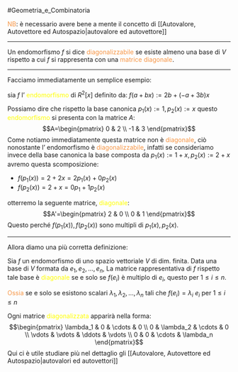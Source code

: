 #Geometria_e_Combinatoria 

<font color="#f79646">NB</font>: è necessario avere bene a mente il concetto di [[Autovalore, Autovettore ed Autospazio|autovalore ed autovettore]]

---

Un endomorfismo $f$ si dice <font color="#f79646">diagonalizzabile</font> se esiste almeno una base di $V$ rispetto a cui $f$ si rappresenta con una <font color="#f79646">matrice diagonale</font>.

---

Facciamo immediatamente un semplice esempio:

sia $f$ l’ <font color="#ffff00">endomorfismo</font> di $R^2[x]$ definito da:
$f(a+bx):=2b+(-a+3b)x$

Possiamo dire che rispetto la base canonica $p_{1}(x):=1,p_{2}(x):=x$ questo <font color="#ffff00">endomorfismo</font> si presenta con la matrice $A$:
$$A=\begin{pmatrix}
0 & 2 \\
-1 & 3
\end{pmatrix}$$
Come notiamo immediatamente questa matrice non è <font color="#f79646">diagonale</font>, ciò nonostante l’ endomorfismo è <font color="#f79646">diagonalizzabile</font>, infatti se consideriamo invece della base canonica la base composta da $p_{1}(x):=1+x,p_{2}(x):=2+x$ avremo questa scomposizione:

- $f(p_{1}(x))=2+2x=2p_{1}(x)+0p_{2}(x)$
- $f(p_{2}(x))=2+x=0p_{1}+1p_{2}(x)$

otterremo la seguente matrice, <font color="#ffff00">diagonale</font>:
$$A'=\begin{pmatrix}
2 & 0 \\
0 & 1
\end{pmatrix}$$
Questo perché $f(p_{1}(x)),f(p_{2}(x))$ sono multipli di $p_{1}(x),p_{2}(x)$.

---

Allora diamo una più corretta definizione:

Sia $f$ un endomorfismo di uno spazio vettoriale $V$ di dim. finita.
Data una base di $V$ formata da $e_{1},e_{2},\dots,e_{n}$,
La matrice rappresentativa di $f$ rispetto tale base è <font color="#ffff00">diagonale</font> se e solo se $f(e_{i})$ è multiplo di $e_{i},$
questo per $1\leq i\leq n$.

<font color="#f79646">Ossia</font> se e solo se esistono scalari $\lambda_{1},\lambda_{2},\dots,\lambda_{n}$ tali che $f(e_{i})=\lambda_{i}\ e_{i}$ per $1\leq i\leq n$

Ogni matrice <font color="#ffff00">diagonalizzata</font> apparirà nella forma:
$$\begin{pmatrix}
\lambda_1 & 0 & \cdots & 0 \\
0 & \lambda_2 & \cdots & 0 \\
\vdots & \vdots & \ddots & \vdots \\
0 & 0 & \cdots & \lambda_n
\end{pmatrix}$$
Qui ci è utile studiare più nel dettaglio gli [[Autovalore, Autovettore ed Autospazio|autovalori ed autovettori]]